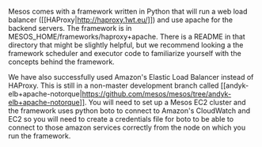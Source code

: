 Mesos comes with a framework written in Python that will run a web load balancer ([[HAProxy|http://haproxy.1wt.eu/]]) and use apache for the backend servers. The framework is in MESOS_HOME/frameworks/haproxy+apache. There is a README in that directory that might be slightly helpful, but we recommend looking a the framework scheduler and executor code to familiarize yourself with the concepts behind the framework.

We have also successfully used Amazon's Elastic Load Balancer instead of HAProxy. This is still in a non-master development branch called [[andyk-elb+apache-notorque|https://github.com/mesos/mesos/tree/andyk-elb+apache-notorque]]. You will need to set up a Mesos EC2 cluster and the framework uses python boto to connect to Amazon's CloudWatch and EC2 so you will need to create a credentials file for boto to be able to connect to those amazon services correctly from the node on which you run the framework.